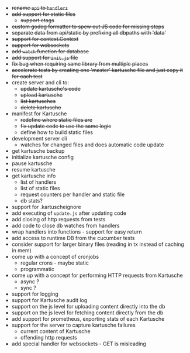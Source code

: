 * ~~rename `api` to `handlers`~~
* ~~add support for static files~~
    * ~~support etags~~
* ~~custom godog formatter to spew out JS code for missing steps~~
* ~~separate data from api/static by prefixing all dbpaths with 'data'~~
* ~~support for context.Context~~
* ~~support for websockets~~
* ~~add `watch` function for database~~
* ~~add support for `init.js` file~~
* ~~fix bug when requiring same library from multiple places~~
* ~~accelerate tests by creating one 'master' kartusche file and just copy it for each test~~
* create server and cli to:
    * ~~update kartusche's code~~
    * ~~upload kartusche~~
    * ~~list kartusches~~
    * ~~delete kartusche~~
* manifest for Kartusche
    * ~~redefine where static files are~~
    * ~~fix update code to use the same logic~~
    * define how to build static files
* development server cli
    * watches for changed files and does automatic code update
* get kartusche backup
* initialize kartusche config
* pause kartusche
* resume kartusche
* get kartusche info
    * list of handlers
    * list of static files
    * request counters per handler and static file
    * db stats?
* support for .kartuscheignore
* add executing of `update.js` after updating code
* add closing of http requests from tests
* add code to close db watches from handlers
* wrap handlers into functions - support for easy return
* add access to runtime DB from the cucumber tests
* consider support for larger binary files (reading in tx instead of caching in mem)
* come up with a concept of cronjobs
    * regular crons - maybe static
    * programmatic
* come up with a concept for performing HTTP requests from Kartusche
    * async ?
    * sync ?
* support for logging
* support for Kartusche audit log
* support on the js level for uploading content directly into the db
* support on the js level for fetching content directly from the db
* add support for prometheus, exporting stats of each Kartusche
* support for the server to capture kartusche failures
    * current content of Kartusche
    * offending http requests
* add special handler for websockets - GET is misleading

